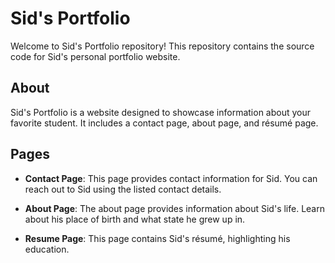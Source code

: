 # Sid's Portfolio

Welcome to Sid's Portfolio repository! This repository contains the source code for Sid's personal portfolio website.

## About

Sid's Portfolio is a website designed to showcase information about your favorite student. It includes a contact page, about page, and résumé page.

## Pages

- **Contact Page**: This page provides contact information for Sid. You can reach out to Sid using the listed contact details.

- **About Page**: The about page provides information about Sid's life. Learn about his place of birth and what state he grew up in.

- **Resume Page**: This page contains Sid's résumé, highlighting his education.